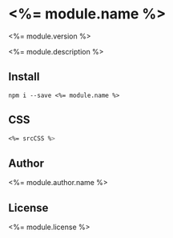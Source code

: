 # <%= module.name %>
<%= module.version %>

<%= module.description %>

## Install
```
npm i --save <%= module.name %>
```

## CSS

```css
<%= srcCSS %>
```

## Author

<%= module.author.name %>

## License

<%= module.license %>
